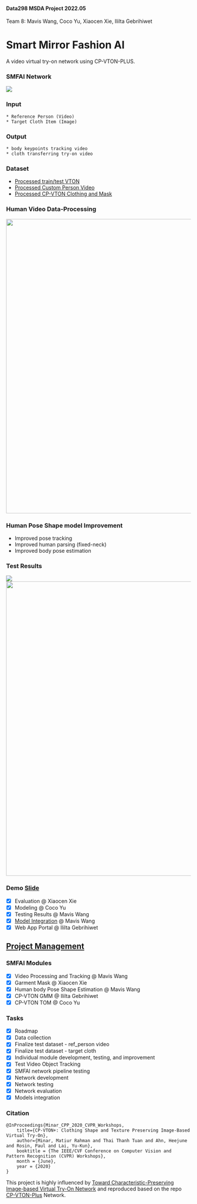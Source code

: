 #### Data298 MSDA Project 2022.05<br>
Team 8: Mavis Wang, Coco Yu, Xiaocen Xie, Ililta Gebrihiwet

# Smart Mirror Fashion AI
A video virtual try-on network using CP-VTON-PLUS.

### SMFAI Network
<img src="https://raw.githubusercontent.com/SJSUMS/SMFAI/main/video_tryOn_system_pipe.png"></img>

### Input
	* Reference Person (Video)
	* Target Cloth Item (Image)
### Output
	* body keypoints tracking video
	* cloth transferring try-on video

### Dataset
- [Processed train/test VTON](https://drive.google.com/file/d/19RCQFjkbFaufXU518KAtkQtlfhTd9hsj/view?usp=sharing)
- [Processed Custom Person Video](https://github.com/SJSUMS/SMFAI/tree/main/data)
- [Processed CP-VTON Clothing and Mask](https://drive.google.com/file/d/19RCQFjkbFaufXU518KAtkQtlfhTd9hsj/view?usp=sharing)

### Human Video Data-Processing
<img src = 'https://raw.githubusercontent.com/SJSUMS/SMFAI/main/data_process_pipe.png' width="800"></img>

### Human Pose Shape model Improvement
- Improved pose tracking
- Improved human parsing (fixed-neck)
- Improved body pose estimation <br>

### Test Results
<img src="https://raw.githubusercontent.com/SJSUMS/SMFAI/main/samples/SMFAI_VVT.gif"></img><br>
<img width=800 src="https://raw.githubusercontent.com/SJSUMS/SMFAI/main/samples/SMFAI_custom.png"></img>

### Demo [Slide](https://github.com/SJSUMS/SMFAI/blob/main/Slide.pdf)
- [x] Evaluation @ Xiaocen Xie
- [x] Modeling @ Coco Yu
- [x] Testing Results @ Mavis Wang
- [x] [Model Integration](https://youtu.be/OKBlrNRCLjs) @ Mavis Wang
- [x] Web App Portal @ Ililta Gebrihiwet

## [Project Management](https://raw.githubusercontent.com/SJSUMS/SMFAI/main/298_T8_Roadmap.pdf)

### SMFAI Modules
- [x] Video Processing and Tracking @ Mavis Wang
- [x] Garment Mask @ Xiaocen Xie
- [x] Human body Pose Shape Estimation @ Mavis Wang
- [x] CP-VTON GMM @ Ililta Gebrihiwet
- [x] CP-VTON TOM @ Coco Yu

### Tasks
- [x] Roadmap
- [x] Data collection
- [x] Finalize test dataset - ref_person video
- [x] Finalize test dataset - target cloth
- [x] Individual module development, testing, and improvement
- [x] Test Video Object Tracking
- [x] SMFAI network pipeline testing
- [x] Network development
- [x] Network testing
- [x] Network evaluation
- [x] Models integration

### Citation
	@InProceedings{Minar_CPP_2020_CVPR_Workshops,
		title={CP-VTON+: Clothing Shape and Texture Preserving Image-Based Virtual Try-On},
		author={Minar, Matiur Rahman and Thai Thanh Tuan and Ahn, Heejune and Rosin, Paul and Lai, Yu-Kun},
		booktitle = {The IEEE/CVF Conference on Computer Vision and Pattern Recognition (CVPR) Workshops},
		month = {June},
		year = {2020}
	}
	
This project is highly influenced by [Toward Characteristic-Preserving Image-based Virtual Try-On Network](https://arxiv.org/abs/1807.07688) 
and reproduced based on the repo [CP-VTON-Plus](https://github.com/minar09/cp-vton-plus) Network.
